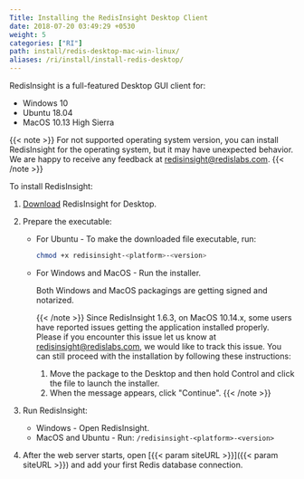 ```yaml
---
Title: Installing the RedisInsight Desktop Client
date: 2018-07-20 03:49:29 +0530
weight: 5
categories: ["RI"]
path: install/redis-desktop-mac-win-linux/
aliases: /ri/install/install-redis-desktop/
---
```

RedisInsight is a full-featured Desktop GUI client for:

- Windows 10
- Ubuntu 18.04
- MacOS 10.13 High Sierra

{{< note >}}
For not supported operating system version, you can install RedisInsight for the operating system, but it may have unexpected behavior.
We are happy to receive any feedback at redisinsight@redislabs.com.
{{< /note >}}

To install RedisInsight:

1. [Download](https://redislabs.com/redisinsight/) RedisInsight for Desktop.
1. Prepare the executable:

    - For Ubuntu - To make the downloaded file executable, run:

        ```sh
        chmod +x redisinsight-<platform>-<version>
        ```

    - For Windows and MacOS - Run the installer.

        Both Windows and MacOS packagings are getting signed and notarized.
        
        {{< /note >}}
        Since RedisInsight 1.6.3, on MacOS 10.14.x, some users have reported issues getting the application installed properly. 
        Please if you encounter this issue let us know at redisinsight@redislabs.com, we would like to track this issue. 
        You can still proceed with the installation by following these instructions: 
        1. Move the package to the Desktop and then hold Control and click the file to launch the installer. 
        2. When the message appears, click "Continue".
        {{< /note >}}

1. Run RedisInsight:

    - Windows - Open RedisInsight.
    - MacOS and Ubuntu - Run: `/redisinsight-<platform>-<version>`

1. After the web server starts, open [{{< param siteURL >}}]({{< param siteURL >}}) and add your first Redis database connection.
